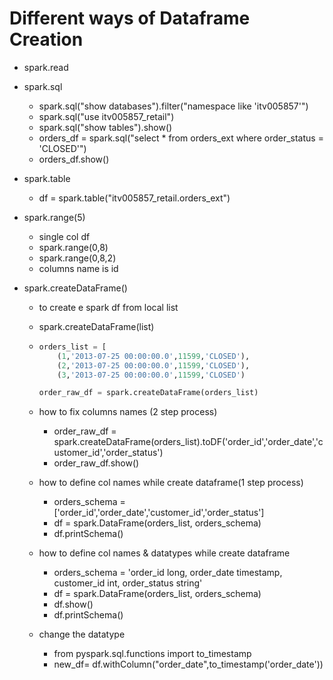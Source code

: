 # Different ways of Dataframe Creation

- spark.read

- spark.sql
    - spark.sql("show databases").filter("namespace like 'itv005857'")
    - spark.sql("use itv005857_retail")
    - spark.sql("show tables").show()
    - orders_df = spark.sql("select * from orders_ext where order_status = 'CLOSED'")
    - orders_df.show()

- spark.table
    - df = spark.table("itv005857_retail.orders_ext")    

- spark.range(5)  
    - single col df
    - spark.range(0,8)
    - spark.range(0,8,2)
    - columns name is id

- spark.createDataFrame()
    - to create e spark df from local list
    - spark.createDataFrame(list)
    - 
        ```python
        orders_list = [
            (1,'2013-07-25 00:00:00.0',11599,'CLOSED'),
            (2,'2013-07-25 00:00:00.0',11599,'CLOSED'),
            (3,'2013-07-25 00:00:00.0',11599,'CLOSED') 

        order_raw_df = spark.createDataFrame(orders_list)
        ```
    - how to fix columns names (2 step process)
        - order_raw_df = spark.createDataFrame(orders_list).toDF('order_id','order_date','customer_id','order_status')
        - order_raw_df.show()

    - how to define col names while create dataframe(1 step process)
        - orders_schema = ['order_id','order_date','customer_id','order_status']
        - df = spark.DataFrame(orders_list, orders_schema)
        - df.printSchema()

    - how to define col names & datatypes while create dataframe
        - orders_schema = 'order_id long, order_date timestamp, customer_id int, order_status string'
        - df = spark.DataFrame(orders_list, orders_schema)
        - df.show()
        - df.printSchema()    

    - change the datatype
        - from pyspark.sql.functions import to_timestamp
        - new_df= df.withColumn("order_date",to_timestamp('order_date'))

  



















